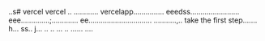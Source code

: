 ..s# vercel
vercel
..
............
vercelapp...............
eeedss........................
eee..............;.............
 ee...............................
...........,..
 take the first step.......
h...
ss..
j...
..
..
...
..
......
....
